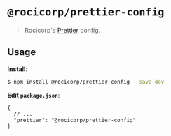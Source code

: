 # `@rocicorp/prettier-config`

> Rocicorp's [Prettier](https://prettier.io) config.

## Usage

**Install**:

```bash
$ npm install @rocicorp/prettier-config --save-dev
```

**Edit `package.json`**:

```jsonc
{
  // ...
  "prettier": "@rocicorp/prettier-config"
}
```
